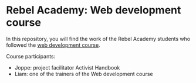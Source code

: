 # Rebel Academy: Web development course
In this repository, you will find the work of the Rebel Academy students who followed the [web development course](https://www.activisthandbook.org/en/academy/web-dev).

Course participants:
- Joppe: project facilitator Activist Handbook
- Liam: one of the trainers of the Web development course
